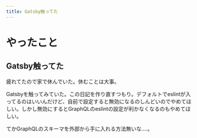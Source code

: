 ```yaml
---
title: Gatsby触ってた
---
```


# やったこと

## Gatsby触ってた

疲れてたので家で休んでいた。休むことは大事。

Gatsbyを触ってみていた。この日記を作り直すつもり。デフォルトでeslintが入ってるのはいいんだけど、自前で設定すると無効になるのしんどいのでやめてほしい。しかし無効にするとGraphQLのeslintの設定が利かなくなるのもやめてほしい。

てかGraphQLのスキーマを外部から手に入れる方法無いな‥‥。
